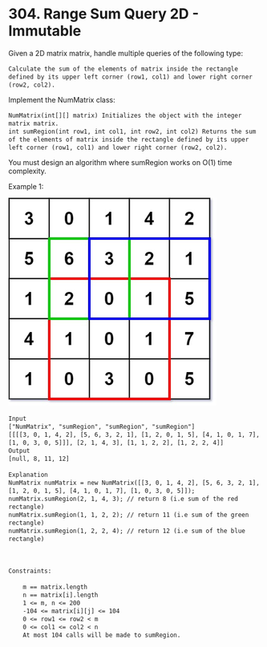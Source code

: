 # 304. Range Sum Query 2D - Immutable

Given a 2D matrix matrix, handle multiple queries of the following type:

    Calculate the sum of the elements of matrix inside the rectangle defined by its upper left corner (row1, col1) and lower right corner (row2, col2).

Implement the NumMatrix class:

    NumMatrix(int[][] matrix) Initializes the object with the integer matrix matrix.
    int sumRegion(int row1, int col1, int row2, int col2) Returns the sum of the elements of matrix inside the rectangle defined by its upper left corner (row1, col1) and lower right corner (row2, col2).

You must design an algorithm where sumRegion works on O(1) time complexity.

Example 1:

![sum-grid.jpg](..%2F..%2F..%2F..%2F..%2F..%2F..%2Fart%2Fsum-grid.jpg)

```text
Input
["NumMatrix", "sumRegion", "sumRegion", "sumRegion"]
[[[[3, 0, 1, 4, 2], [5, 6, 3, 2, 1], [1, 2, 0, 1, 5], [4, 1, 0, 1, 7], [1, 0, 3, 0, 5]]], [2, 1, 4, 3], [1, 1, 2, 2], [1, 2, 2, 4]]
Output
[null, 8, 11, 12]

Explanation
NumMatrix numMatrix = new NumMatrix([[3, 0, 1, 4, 2], [5, 6, 3, 2, 1], [1, 2, 0, 1, 5], [4, 1, 0, 1, 7], [1, 0, 3, 0, 5]]);
numMatrix.sumRegion(2, 1, 4, 3); // return 8 (i.e sum of the red rectangle)
numMatrix.sumRegion(1, 1, 2, 2); // return 11 (i.e sum of the green rectangle)
numMatrix.sumRegion(1, 2, 2, 4); // return 12 (i.e sum of the blue rectangle)

 

Constraints:

    m == matrix.length
    n == matrix[i].length
    1 <= m, n <= 200
    -104 <= matrix[i][j] <= 104
    0 <= row1 <= row2 < m
    0 <= col1 <= col2 < n
    At most 104 calls will be made to sumRegion.
```
